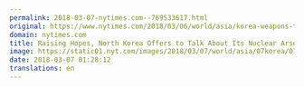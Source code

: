 ```yaml
---
permalink: 2018-03-07-nytimes.com--769533617.html
original: https://www.nytimes.com/2018/03/06/world/asia/korea-weapons-trump-kim.html?partner=rss&amp;emc=rss
domain: nytimes.com
title: Raising Hopes, North Korea Offers to Talk About Its Nuclear Arsenal
image: https://static01.nyt.com/images/2018/03/07/world/asia/07korea/07korea-mediumThreeByTwo440-v2.jpg
date: 2018-03-07 01:28:12
translations: en
---
```


